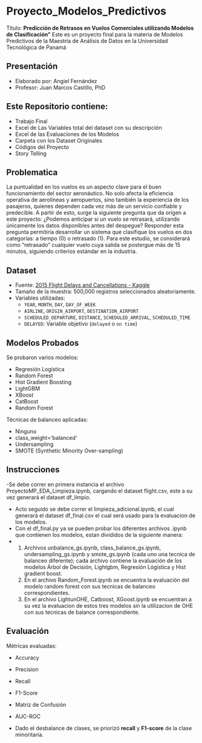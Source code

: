 # Proyecto_Modelos_Predictivos
Título: **Predicción de Retrasos en Vuelos Comerciales utilizando Modelos de Clasificación”**
Este es un proyecto final para la materia de Modelos Predictivos de la Maestría de Análisis de Datos en la Universidad Tecnológica de Panamá
## Presentación
- Elaborado por: Angiel Fernández
- Profesor: Juan Marcos Castillo, PhD

## Este Repositorio contiene:
- Trabajo Final
- Excel de Las Variables total del dataset con su descripción
- Excel de las Evaluaciones de los Modelos
- Carpeta con los Dataset Originales
- Códigos del Proyecto
- Story Telling

## Problematica
La puntualidad en los vuelos es un aspecto clave para el buen funcionamiento del sector aeronáutico. No solo afecta la eficiencia operativa de aerolíneas y aeropuertos, sino también la experiencia de los pasajeros, quienes dependen cada vez más de un servicio confiable y predecible.
A partir de esto, surge la siguiente pregunta que da origen a este proyecto: ¿Podemos anticipar si un vuelo se retrasará, utilizando únicamente los datos disponibles antes del despegue?
Responder esta pregunta permitiría desarrollar un sistema que clasifique los vuelos en dos categorías: a tiempo (0) o retrasado (1). Para este estudio, se considerará como “retrasado” cualquier vuelo cuya salida se postergue más de 15 minutos, siguiendo criterios estándar en la industria.
  
## Dataset
- Fuente: [2015 Flight Delays and Cancellations - Kaggle](https://www.kaggle.com/datasets/usdot/flight-delays)
- Tamaño de la muestra: 500,000 registros seleccionados aleatoriamente.
- Variables utilizadas:
  - `YEAR`, `MONTH`, `DAY`, `DAY_OF_WEEK`
  - `AIRLINE`, `ORIGIN_AIRPORT`, `DESTINATION_AIRPORT`
  - `SCHEDULED_DEPARTURE`, `DISTANCE`, `SCHEDULED_ARRIVAL`,  `SCHEDULED_TIME`
  - `DELAYED`: Variable objetivo (`delayed` o `on time`)
     
 ## Modelos Probados
Se probaron varios modelos:

- Regresión Logística
- Random Forest
- Hist Gradient Boosting
- LightGBM
- XBoost
- CatBoost
- Random Forest

Técnicas de balanceo aplicadas:
- Ninguno 
- class_weight='balanced'
- Undersampling
- SMOTE (Synthetic Minority Over-sampling)

## Instrucciones
-Se debe correr en primera instancia el archivo ProyectoMP_EDA_Limpieza.ipynb, cargando el dataset flight.csv, este a su vez generará el dataset df_limpio.
- Acto seguido se debe correr el limpieza_adicional.ipynb, el cual generará el dataset df_final.csv el cual será usado para la evaluacion de los modelos.
- Con el df_final.py ya se pueden probar los diferentes archivos .ipynb que contienen los modelos, estan divididos de la siguiente manera:
- 1. Archivos unbalance_gs.ipynb, class_balance_gs.ipynb, undersampling_gs.ipynb y smote_gs.ipynb (cada uno una tecnica de balanceo diferente); cada archivo contiene la evaluación de los modelos Árbol de Decisión, Lightgbm, Regresión Lógistica y Hist gradient boost.
  2. En el archivo Random_Forest.ipynb se encuentra la evaluación del modelo random forest con sus tecnicas de balanceo correspondientes.
  3. En el archivo LightunOHE, Catboost, XGoost.ipynb se encuentran a su vez la evaluacion de estos tres modelos sin la utilizacion de OHE con sus tecnicas de balance correspondiente.

## Evaluación
Métricas evaluadas:
- Accuracy
- Precision
- Recall
- F1-Score
- Matriz de Confusión
- AUC-ROC

- Dado el desbalance de clases, se priorizó **recall** y **F1-score** de la clase minoritaria.
